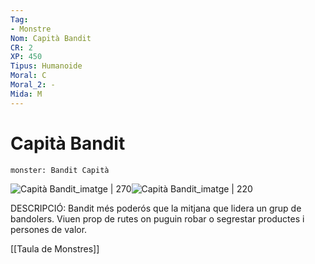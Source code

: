 ```yaml
---
Tag:
- Monstre
Nom: Capità Bandit
CR: 2
XP: 450
Tipus: Humanoide
Moral: C
Moral_2: -
Mida: M
---
```

# Capità Bandit

```statblock
monster: Bandit Capità
```

![Capità Bandit_imatge | 270](https://www.dndbeyond.com/avatars/thumbnails/0/181/1000/1000/636252761965117015.jpeg)![Capità Bandit_imatge | 220](https://i.pinimg.com/originals/08/b2/9d/08b29d983212815b82dd110a8ea8e6e0.png)

DESCRIPCIÓ: 
Bandit més poderós que la mitjana que lidera un grup de bandolers. Viuen prop de rutes on puguin robar o segrestar productes i persones de valor.

[[Taula de Monstres]]

